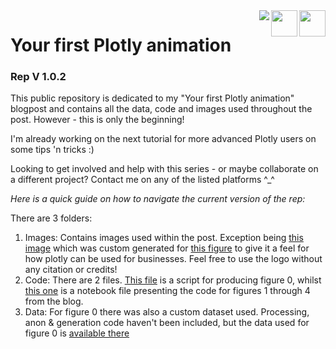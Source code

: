 <a href = "https://github.com/Alex-Caian/" target="_blank">
    <img src = "https://foundations.projectpythia.org/_images/GitHub-logo.png?raw=True" width=42 height=42 align="right"/>
</a>
<a href = "https://www.linkedin.com/in/alex-caian-1519b4223/" target="_blank">
    <img src = "https://upload.wikimedia.org/wikipedia/commons/thumb/c/ca/LinkedIn_logo_initials.png/640px-LinkedIn_logo_initials.png?raw=True" width="42" height="42" align="right"/>
</a>
<a href = "https://medium.com/@alexcaian" target="_blank">
    <img src = "https://miro.medium.com/v2/resize:fit:8978/1*s986xIGqhfsN8U--09_AdA.png?raw=True" align="right"/>
</a>

# Your first Plotly animation
### Rep V 1.0.2

This public repository is dedicated to my "Your first Plotly animation" blogpost and contains all the data, code and images used throughout the post. However - this is only the beginning!

I'm already working on the next tutorial for more advanced Plotly users on some tips 'n tricks :)

Looking to get involved and help with this series - or maybe collaborate on a different project? Contact me on any of the listed platforms ^_^ 


_Here is a quick guide on how to navigate the current version of the rep:_

There are 3 folders:

1. Images: Contains images used within the post. Exception being [this image](https://github.com/Alex-Caian/Plotly_demo/blob/main/Images/starseek.png) which was custom generated for [this figure](https://github.com/Alex-Caian/Plotly_demo/blob/main/Code/Radar_script.py) to give it a feel for how plotly can be used for businesses. Feel free to use the logo without any citation or credits!
2. Code: There are 2 files. [This file](https://github.com/Alex-Caian/Plotly_demo/blob/main/Code/Radar_script.py) is a script for producing figure 0, whilst [this one](https://github.com/Alex-Caian/Plotly_demo/blob/main/Code/Plotly%20Demo.ipynb) is a notebook file presenting the code for figures 1 through 4 from the blog.
3. Data: For figure 0 there was also a custom dataset used. Processing, anon & generation code haven't been included, but the data used for figure 0 is [available there](https://github.com/Alex-Caian/Plotly_demo/blob/main/Data/Demo_data_plotly.csv)